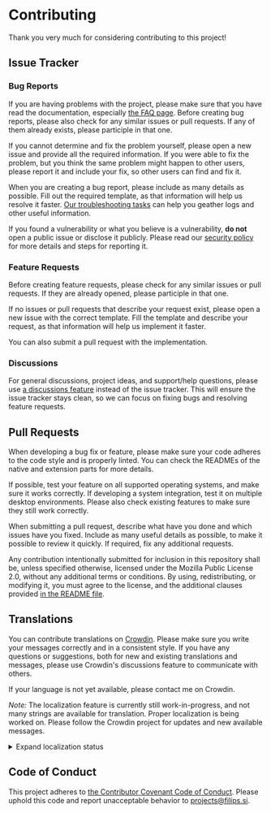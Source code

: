 # Contributing

Thank you very much for considering contributing to this project!

## Issue Tracker

### Bug Reports

If you are having problems with the project, please make sure that you have
read the documentation, especially [the FAQ page](https://pwasforfirefox.filips.si/help/faq/).
Before creating bug reports, please also check for any similar issues or pull
requests. If any of them already exists, please participle in that one.

If you cannot determine and fix the problem yourself, please open a new issue
and provide all the required information. If you were able to fix the problem, but
you think the same problem might happen to other users, please report it and
include your fix, so other users can find and fix it.

When you are creating a bug report, please include as many details as possible.
Fill out the required template, as that information will help us resolve it faster.
[Our troubleshooting tasks](https://pwasforfirefox.filips.si/help/troubleshooting/)
can help you geather logs and other useful information.

If you found a vulnerability or what you believe is a vulnerability, **do not**
open a public issue or disclose it publicly. Please read our [security policy](SECURITY.md)
for more details and steps for reporting it.

### Feature Requests

Before creating feature requests, please check for any similar issues or
pull requests. If they are already opened, please participle in that one.

If no issues or pull requests that describe your request exist, please
open a new issue with the correct template. Fill the template and describe
your request, as that information will help us implement it faster.

You can also submit a pull request with the implementation.

### Discussions

For general discussions, project ideas, and support/help questions, please use
[a discussions feature](https://github.com/filips123/PWAsForFirefox/discussions)
instead of the issue tracker. This will ensure the issue tracker stays clean,
so we can focus on fixing bugs and resolving feature requests.

## Pull Requests

When developing a bug fix or feature, please make sure your code adheres to
the code style and is properly linted. You can check the READMEs of the native
and extension parts for more details.

If possible, test your feature on all supported operating systems, and make
sure it works correctly. If developing a system integration, test it on multiple
desktop environments. Please also check existing features to make sure they
still work correctly.

When submitting a pull request, describe what have you done and which issues
have you fixed. Include as many useful details as possible, to make it possible
to review it quickly. If required, fix any additional requests.

Any contribution intentionally submitted for inclusion in this repository
shall be, unless specified otherwise, licensed under the Mozilla Public
License 2.0, without any additional terms or conditions. By using,
redistributing, or modifying it, you must agree to the license,
and the additional clauses provided [in the README file](../README.md#License).

## Translations

You can contribute translations on [Crowdin](https://crowdin.com/project/firefoxpwa).
Please make sure you write your messages correctly and in a consistent style. If
you have any questions or suggestions, both for new and existing translations and
messages, please use Crowdin's discussions feature to communicate with others.

If your language is not yet available, please contact me on Crowdin.

*Note:* The localization feature is currently still work-in-progress, and not many
strings are available for translation. Proper localization is being worked on.
Please follow the Crowdin project for updates and new available messages.

<details>
  <summary>Expand localization status</summary>

[![Localization status](https://badges.awesome-crowdin.com/translation-13220281-466834.png)](https://crowdin.com/project/firefoxpwa)
</details>

## Code of Conduct

This project adheres to [the Contributor Covenant Code of Conduct](https://www.contributor-covenant.org/version/2/0/code_of_conduct/).
Please uphold this code and report unacceptable behavior to [projects@filips.si](mailto:projects@filips.si).
